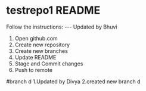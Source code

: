 # testrepo1 README
Follow the instructions:
--- Updated by Bhuvi
1. Open github.com
2. Create new repository
3. Create new branches
4. Update README 
5. Stage and Commit changes
6. Push to remote

#branch d
1.Updated by Divya
2.created new branch d



